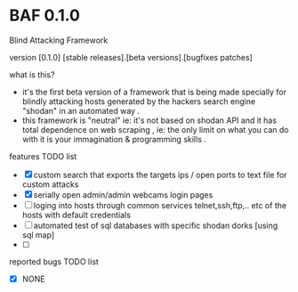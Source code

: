 # BAF 0.1.0
Blind Attacking Framework

version [0.1.0] [stable releases].[beta versions].[bugfixes patches]

what is this? 
* it's the first beta version of a framework that is being made specially for blindly attacking hosts generated by the hackers search engine "shodan" in an automated way .
* this framework is "neutral" ie: it's not based on shodan API and it has total dependence on web scraping , ie: the only limit on what  you can do with it is your immagination & programming skills .   

features TODO list 
- [x] custom search that exports the targets ips / open ports to text file for custom attacks  
- [x] serially open admin/admin webcams login pages
- [ ] loging into hosts through common services telnet,ssh,ftp,.. etc of the hosts with default credentials
- [ ] automated test of sql databases with specific shodan dorks [using sql map]
- [ ] 


reported bugs TODO list 
- [x] NONE 
